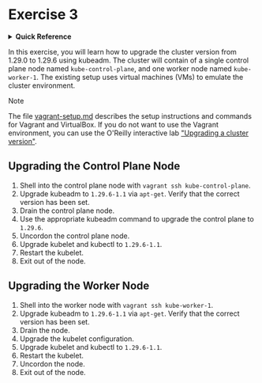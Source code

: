 # Exercise 3

<details>
<summary><b>Quick Reference</b></summary>
<p>

* Namespace: N/A<br>
* Documentation: [Upgrading kubeadm clusters](https://kubernetes.io/docs/tasks/administer-cluster/kubeadm/kubeadm-upgrade/)

</p>
</details>

In this exercise, you will learn how to upgrade the cluster version from 1.29.0 to 1.29.6 using kubeadm. The cluster will contain of a single control plane node named `kube-control-plane`, and one worker node named `kube-worker-1`. The existing setup uses virtual machines (VMs) to emulate the cluster environment.

> [!NOTE]
> The file [vagrant-setup.md](../common/vagrant-setup.md) describes the setup instructions and commands for Vagrant and VirtualBox. If you do not want to use the Vagrant environment, you can use the O'Reilly interactive lab ["Upgrading a cluster version"](https://learning.oreilly.com/scenarios/cka-prep-upgrading/9781492095514/).

## Upgrading the Control Plane Node

1. Shell into the control plane node with `vagrant ssh kube-control-plane`.
2. Upgrade kubeadm to `1.29.6-1.1` via `apt-get`. Verify that the correct version has been set.
3. Drain the control plane node.
4. Use the appropriate kubeadm command to upgrade the control plane to `1.29.6`.
5. Uncordon the control plane node.
6. Upgrade kubelet and kubectl to `1.29.6-1.1`.
7. Restart the kubelet.
8. Exit out of the node.

## Upgrading the Worker Node

1. Shell into the worker node with `vagrant ssh kube-worker-1`.
2. Upgrade kubeadm to `1.29.6-1.1` via `apt-get`. Verify that the correct version has been set.
3. Drain the node.
4. Upgrade the kubelet configuration.
5. Upgrade kubelet and kubectl to `1.29.6-1.1`.
6. Restart the kubelet.
7. Uncordon the node.
8. Exit out of the node.
